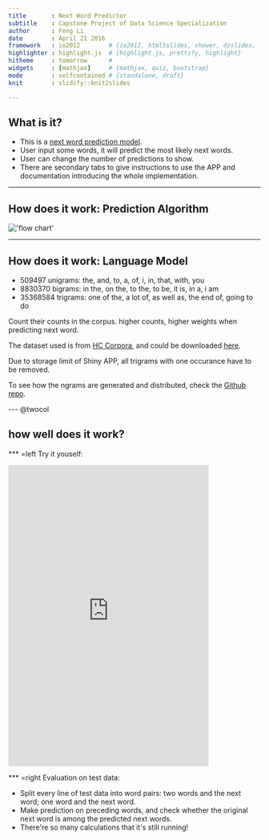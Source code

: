 ```yaml
---
title       : Next Word Predictor
subtitle    : Capstone Project of Data Science Specialization 
author      : Feng Li
date        : April 21 2016
framework   : io2012        # {io2012, html5slides, shower, dzslides, ...}
highlighter : highlight.js  # {highlight.js, prettify, highlight}
hitheme     : tomorrow      # 
widgets     : [mathjax]     # {mathjax, quiz, bootstrap}
mode        : selfcontained # {standalone, draft}
knit        : slidify::knit2slides

---
```

## What is it?

- This is a [next word prediction model](https://leaf.shinyapps.io/capstone/).
- User input some words, it will predict the most likely next words.
- User can change the number of predictions to show.
- There are secondary tabs to give instructions to use the APP and documentation introducing the whole implementation.

---
## How does it work: Prediction Algorithm

!['flow chart'](diagram.png)


---
## How does it work: Language Model

- 509497   unigrams: the, and, to, a, of, i, in, that, with, you
- 8830370   bigrams: in the, on the, to the, to be, it is, in a, i am
- 35368584 trigrams: one of the, a lot of, as well as, the end of, going to do

Count their counts in the corpus. higher counts, higher weights when predicting next word.

The dataset used is from [HC Corpora](http://www.corpora.heliohost.org/aboutcorpcus.html), and could be downloaded [here](https://d396qusza40orc.cloudfront.net/dsscapstone/dataset/Coursera-SwiftKey.zip).

Due to storage limit of Shiny APP, all trigrams with one occurance have to be removed.

To see how the ngrams are generated and distributed, check the [Github repo](https://github.com/lifengleaf/capstone).

--- @twocol
## how well does it work?

*** =left
Try it youself:
<iframe src="https://leaf.shinyapps.io/capstone/" style="border: none; width: 400px; height: 600px"></iframe>

*** =right
Evaluation on test data:
- Split every line of test data into word pairs: two words and the next word; one word and the next word.
- Make prediction on preceding words, and check whether the original next word is among the predicted next words.
- There're so many calculations that it's still running!



